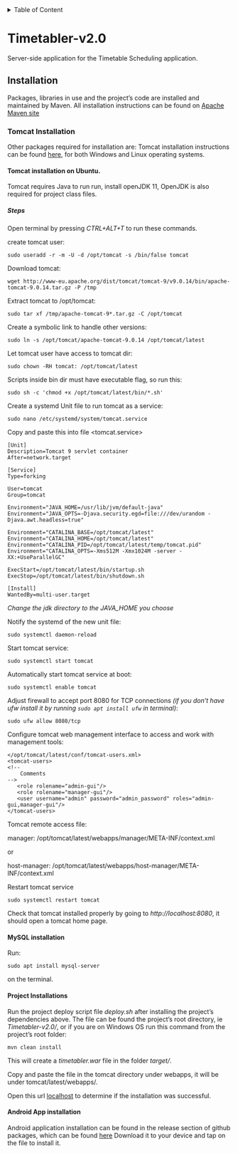 <details>
<summary>Table of Content</summary>

# Table of Content
1. [Installation](#installation)
    <details>
    <summary> Tomcat Installation</summary>

    1. [Tomcat Installation](#tomcat-installation)
       <details>

       1. [Tomcat installation on Ubuntu](#tomcat-installation-on-ubuntu)
       2. [Steps](#steps)
       </details>
    2. [MySQL Installation](#mysql-installation)
    3. [Project Installations](#project-installation)
    4. [Android App Installation](#android-app-installation)
    </details>
</details>

# Timetabler-v2.0
Server-side application for the Timetable Scheduling application.

## Installation
Packages, libraries in use and the project’s code are installed and maintained by Maven.
All installation instructions can be found on [Apache Maven site](https://maven.apache.org)

### Tomcat Installation
Other packages required for installation are:
Tomcat installation instructions can be found [here](https://tomcat.apache.org/tomcat-9.0-doc/setup.html),
for both Windows and Linux operating systems.

#### Tomcat installation on Ubuntu.
Tomcat requires Java to run run, install openJDK 11, OpenJDK is also required for project class files.

##### Steps
Open terminal by pressing _CTRL+ALT+T_ to run these commands.

create tomcat user:

`sudo useradd -r -m -U -d /opt/tomcat -s /bin/false tomcat`

Download tomcat:

`wget http://www-eu.apache.org/dist/tomcat/tomcat-9/v9.0.14/bin/apache-tomcat-9.0.14.tar.gz -P /tmp`

Extract tomcat to /opt/tomcat:

`sudo tar xf /tmp/apache-tomcat-9*.tar.gz -C /opt/tomcat`

Create a symbolic link to handle other versions:

`sudo ln -s /opt/tomcat/apache-tomcat-9.0.14 /opt/tomcat/latest`

Let tomcat user have access to tomcat dir:

`sudo chown -RH tomcat: /opt/tomcat/latest`

Scripts inside bin dir must have executable flag, so run this:

`sudo sh -c 'chmod +x /opt/tomcat/latest/bin/*.sh'`

Create a systemd Unit file to run tomcat as a service:

`sudo nano /etc/systemd/system/tomcat.service`

Copy and paste this into file <tomcat.service>

```
[Unit]
Description=Tomcat 9 servlet container
After=network.target

[Service]
Type=forking

User=tomcat
Group=tomcat

Environment="JAVA_HOME=/usr/lib/jvm/default-java"
Environment="JAVA_OPTS=-Djava.security.egd=file:///dev/urandom -Djava.awt.headless=true"

Environment="CATALINA_BASE=/opt/tomcat/latest"
Environment="CATALINA_HOME=/opt/tomcat/latest"
Environment="CATALINA_PID=/opt/tomcat/latest/temp/tomcat.pid"
Environment="CATALINA_OPTS=-Xms512M -Xmx1024M -server -XX:+UseParallelGC"

ExecStart=/opt/tomcat/latest/bin/startup.sh
ExecStop=/opt/tomcat/latest/bin/shutdown.sh

[Install]
WantedBy=multi-user.target
```

*Change the jdk directory to the JAVA_HOME you choose*

Notify the systemd of the new unit file:

`sudo systemctl daemon-reload`

Start tomcat service:

`sudo systemctl start tomcat`

Automatically start tomcat service at boot:

`sudo systemctl enable tomcat`

Adjust firewall to accept port 8080 for TCP connections
*(if you don’t have ufw install it by running `sudo apt install ufw` 
in terminal)*:

`sudo ufw allow 8080/tcp`

Configure tomcat web management interface to access and work with
management tools:

```
</opt/tomcat/latest/conf/tomcat-users.xml>
<tomcat-users>
<!--
    Comments
-->
   <role rolename="admin-gui"/>
   <role rolename="manager-gui"/>
   <user username="admin" password="admin_password" roles="admin-gui,manager-gui"/>
</tomcat-users>
```

Tomcat remote access
file: 

manager: /opt/tomcat/latest/webapps/manager/META-INF/context.xml

or

host-manager: /opt/tomcat/latest/webapps/host-manager/META-INF/context.xml

Restart tomcat service

`sudo systemctl restart tomcat`

Check that tomcat installed properly by going to 
*http://localhost:8080*, it should open a tomcat home page.

#### MySQL installation
Run:

`sudo apt install mysql-server`

on the terminal.

#### Project Installations
Run the project deploy script file *deploy.sh* 
after installing the project’s dependencies above.
The file can be found the project’s root directory, ie *Timetabler-v2.0/*, or 
if you are on Windows OS run this command from the project’s root folder:

`mvn clean install`

This will create a *timetabler.war* file in the folder *target/*.

Copy and paste the file in the tomcat directory under webapps, 
it will be under tomcat/latest/webapps/.

Open this url [localhost](http://localhost:8080/timetabler) 
to determine if the installation was successful.

#### Android App installation
Android application installation can be found in the 
release section of github packages, 
which can be found [here](https://github.com/ben-mathu/TimetablerApp/releases)
Download it to your device and tap on the file to install it.
